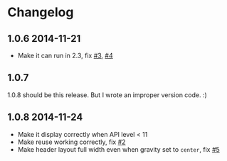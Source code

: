 # Changelog

## 1.0.6 2014-11-21

* Make it can run in 2.3, fix [#3](https://github.com/liaohuqiu/android-GridViewWithHeaderAndFooter/issues/3), [#4](https://github.com/liaohuqiu/android-GridViewWithHeaderAndFooter/issues/4)

## 1.0.7

1.0.8 should be this release. But I wrote an improper version code. :)

## 1.0.8 2014-11-24

* Make it display correctly when API level < 11
* Make reuse working correctly, fix [#2](https://github.com/liaohuqiu/android-GridViewWithHeaderAndFooter/issues/2)
* Make header layout full width even when gravity set to `center`, fix [#5](https://github.com/liaohuqiu/android-GridViewWithHeaderAndFooter/issues/5)

